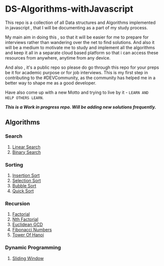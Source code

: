 # DS-Algorithms-withJavascript

This repo is a collection of all Data structures and Algorithms implemented in javascript , that I will be documenting as a part of my study process.

My main aim in doing this , so that it will be easier for me to prepare for interviews rather than wandering over the net to find solutions. And also it will be a medium to motivate me to study and implement all the algorithms and keep it all in a separate cloud based platform so that i can access these resources from anywhere, anytime from any device.

And also , it's a public repo so please do go through this repo for your preps be it for academic purpose or for job interviews. This is my first step in contributing to the #DEVCommunity, as the community has helped me in a better way to shape me as a good developer.

Have also come up with a new Motto and trying to live by it - `LEARN AND HELP OTHERS LEARN`.

***This is a Work in progress repo. Will be adding new solutions frequently.***

## Algorithms 

### Search
1. [Linear Search](Search/LinearSearch)
2. [Binary Search](Search/BinarySearch)

### Sorting
1. [Insertion Sort](Sorting/InsertionSort)
2. [Selection Sort](Sorting/SelectionSort)
3. [Bubble Sort](Sorting/BubbleSort)
4. [Quick Sort](Sorting/QuickSort)

### Recursion
1. [Factorial](Recursion/Factorial)
2. [Nth Factorial](Recursion/Nth-Factorial)
3. [Euclidean GCD](Recursion/EuclideanGCD)
4. [Fibonacci Numbers](Recursion/FibonacciNumbers)
5. [Tower Of Hanoi](Recursion/TowerOfHanoi)

### Dynamic Programming
1. [Sliding Window](DynamicProgramming/SlidingWindow)
